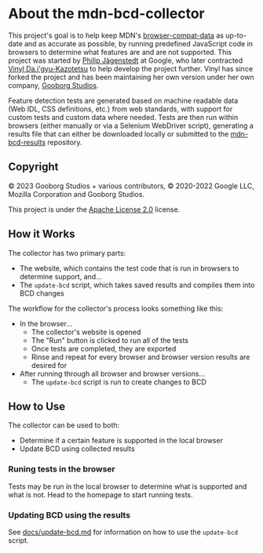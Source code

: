 # About the mdn-bcd-collector

This project's goal is to help keep MDN's [browser-compat-data](https://github.com/mdn/browser-compat-data) as up-to-date and as accurate as possible, by running predefined JavaScript code in browsers to determine what features are and are not supported. This project was started by [Philip Jägenstedt](https://foolip.org/) at Google, who later contracted [Vinyl Da.i'gyu-Kazotetsu](https://www.queengoob.org) to help develop the project further. Vinyl has since forked the project and has been maintaining her own version under her own company, [Gooborg Studios](https://www.gooborg.com).

Feature detection tests are generated based on machine readable data (Web IDL, CSS definitions, etc.) from web standards, with support for custom tests and custom data where needed. Tests are then run within browsers (either manually or via a Selenium WebDriver script), generating a results file that can either be downloaded locally or submitted to the [mdn-bcd-results](https://github.com/GooborgStudios/mdn-bcd-results) repository.

## Copyright

© 2023 Gooborg Studios + various contributors, © 2020-2022 Google LLC, Mozilla Corporation and Gooborg Studios.

This project is under the [Apache License 2.0](https://www.apache.org/licenses/LICENSE-2.0.html) license.

## How it Works

The collector has two primary parts:

- The website, which contains the test code that is run in browsers to determine support, and...
- The `update-bcd` script, which takes saved results and compiles them into BCD changes

The workflow for the collector's process looks something like this:

- In the browser...
  - The collector's website is opened
  - The "Run" button is clicked to run all of the tests
  - Once tests are completed, they are exported
  - Rinse and repeat for every browser and browser version results are desired for
- After running through all browser and browser versions...
  - The `update-bcd` script is run to create changes to BCD

## How to Use

The collector can be used to both:

- Determine if a certain feature is supported in the local browser
- Update BCD using collected results

### Runing tests in the browser

Tests may be run in the local browser to determine what is supported and what is not. Head to the homepage to start running tests.

### Updating BCD using the results

See [docs/update-bcd.md](./update-bcd.md) for information on how to use the `update-bcd` script.
